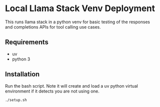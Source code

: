 # Local Llama Stack Venv Deployment

This runs llama stack in a python venv for basic testing of the responses and completions APIs for tool calling use cases.

## Requirements

- uv
- python 3

## Installation

Run the bash script. Note it will create and load a uv python virtual environment if it detects you are not using one.

```sh
./setup.sh
```